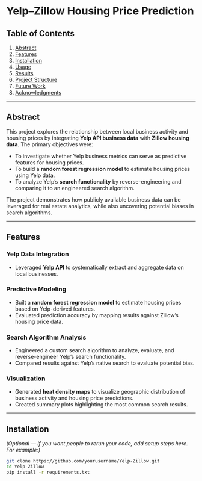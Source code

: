 # Yelp–Zillow Housing Price Prediction

## Table of Contents
1. [Abstract](#abstract)
2. [Features](#features)
3. [Installation](#installation)
4. [Usage](#usage)
5. [Results](#results)
6. [Project Structure](#project-structure)
7. [Future Work](#future-work)
8. [Acknowledgments](#acknowledgments)

---

## Abstract
This project explores the relationship between local business activity and housing prices by integrating **Yelp API business data** with **Zillow housing data**. The primary objectives were:

- To investigate whether Yelp business metrics can serve as predictive features for housing prices.
- To build a **random forest regression model** to estimate housing prices using Yelp data.
- To analyze Yelp’s **search functionality** by reverse-engineering and comparing it to an engineered search algorithm.

The project demonstrates how publicly available business data can be leveraged for real estate analytics, while also uncovering potential biases in search algorithms.

---

## Features

### Yelp Data Integration
- Leveraged **Yelp API** to systematically extract and aggregate data on local businesses.

### Predictive Modeling
- Built a **random forest regression model** to estimate housing prices based on Yelp-derived features.
- Evaluated prediction accuracy by mapping results against Zillow’s housing price data.

### Search Algorithm Analysis
- Engineered a custom search algorithm to analyze, evaluate, and reverse-engineer Yelp’s search functionality.
- Compared results against Yelp’s native search to evaluate potential bias.

### Visualization
- Generated **heat density maps** to visualize geographic distribution of business activity and housing price predictions.
- Created summary plots highlighting the most common search results.

---

## Installation
*(Optional — if you want people to rerun your code, add setup steps here. For example:)*

```bash
git clone https://github.com/yourusername/Yelp-Zillow.git
cd Yelp-Zillow
pip install -r requirements.txt
